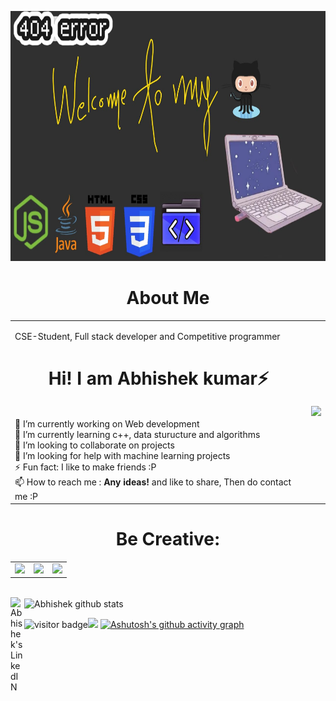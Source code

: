 
<img src="new.jpg" height=400px width=100%></img>
<center> <h1 text align="Center"> About Me </h1></center>
<table>
 <tr>
  <td>
    <p><span class="text-slider-items">CSE-Student, Full stack developer and Competitive programmer</span><strong class="text-slider"></strong></p>
<h1> <center> Hi! I am Abhishek kumar⚡ </center></h1>
<br>🔭 I’m currently working on Web development
<br>🌱 I’m currently learning c++, data sturucture and algorithms
<br>👯 I’m looking to collaborate on projects
<br>🤔 I’m looking for help with machine learning projects
<br>⚡  Fun fact: I like to make friends :P
<br>📫 How to reach me : <a herf="linkedin.com/in/abhishek-kumar-0989bb1bb" Abhishek kumar </a>
<strong> Any ideas! </strong> and like to share, Then do contact me :P
    </td>
    <td>
<img src="https://media.giphy.com/media/xT9IgzoKnwFNmISR8I/giphy.gif"> 
    </td>
  </tr>
  </table>
  <h1 text align="Center">Be Creative: </h1>
 <table>
 <tr>
  <td>
 <img src="https://media.giphy.com/media/Ll22OhMLAlVDb8UQWe/giphy.gif">
  </td>
  <td>
   <img src="https://media.giphy.com/media/QTfX9Ejfra3ZmNxh6B/giphy.gif">
 </td>
   <td>
    <img src="https://media.giphy.com/media/lOgu1OnjYF2GHBfRU4/giphy.gif">
   </td>
   </tr>
 <table>



 


<br>
<div>

 <img align="center" margin-left="100px" alt= "Abhishek github stats" src="https://github-readme-stats.vercel.app/api?username=inceptionabhishek&show_icons=true&theme=radical">


<a href="linkedin.com/in/abhishek-kumar-0989bb1bb">
  <img align="left" alt="Abhishek's LinkedIN" width="22px" src="https://raw.githubusercontent.com/peterthehan/peterthehan/master/assets/linkedin.svg" />
</a>

</a>
</div>

<img src="https://visitor-badge.glitch.me/badge?page_id=inceptionabhishek.visitor-badge" alt="visitor badge"/>[![](https://img.shields.io/badge/-linkedin-0073B1?style=flat-square)](https://www.linkedin.com/in/abhishek-kumar-0989bb1bb/)
[![Ashutosh's github activity graph](https://activity-graph.herokuapp.com/graph?username=inceptionabhishek&bg_color=000000&color=9e4c98&line=dee109&point=c42121&area=true&hide_border=true)](https://github.com/ashutosh00710/github-readme-activity-graph)

